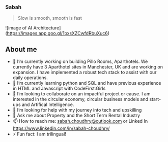 ### Sabah 

> Slow is smooth, smooth is fast

![image of AI Architecture]
(https://images.app.goo.gl/1bxsXZCwfdRbuXuc6)

## About me

- 🏨 I’m currently working on building Pillo Rooms, Aparthotels. We currently have 3 Aparthotel sites in Manchester, UK and are working on expansion. I have implemented a robust tech stack to assist with our daily operations. 
- 🌱 I’m currently learning python and SQL and have previous experience in HTML and Javascript with CodeFirst:Girls 
- 👯 I’m looking to collaborate on an impactful project or cause. I am interested in the circular economy, circular business models and start-ups and Artifical Intelligence. 
- 🤔 I’m looking for help with my journey into tech and upskilling
- 💬 Ask me about Property and the Short Term Rental Industry
- 📫 How to reach me: sabah.choudhry@outlook.com or Linked In https://www.linkedin.com/in/sabah-choudhry/
- ⚡ Fun fact: I am trilingual!

<!--
**sabahc123/sabahc123** is a ✨ _special_ ✨ repository because its `README.md` (this file) appears on your GitHub profile.




-->
